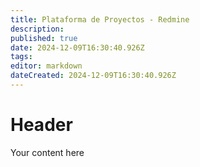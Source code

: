 ```yaml
---
title: Plataforma de Proyectos - Redmine
description: 
published: true
date: 2024-12-09T16:30:40.926Z
tags: 
editor: markdown
dateCreated: 2024-12-09T16:30:40.926Z
---
```


# Header
Your content here